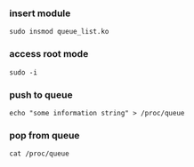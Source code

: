 ### insert module 
```sudo insmod queue_list.ko```
### access root mode 
```sudo -i```
### push to queue
```echo "some information string" > /proc/queue ```
### pop from queue
``` cat /proc/queue ```
